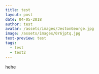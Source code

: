 ```yaml
---
title: test
layout: post
date: 04-05-2018
author: test
avatar: /assets/images/JestonGeorge.jpg
image: /assets/images/0r6jptq.jpg
text-preview: test
tags:
  - test
  - test2
---
```

hehe
